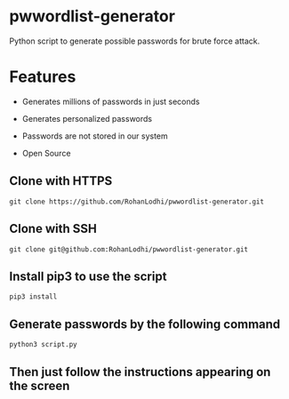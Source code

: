 # pwwordlist-generator
Python script to generate possible passwords for brute force attack.

# Features
* Generates millions of passwords in just seconds

* Generates personalized passwords

* Passwords are not stored in our system

* Open Source

## Clone with HTTPS
```
git clone https://github.com/RohanLodhi/pwwordlist-generator.git
```

## Clone with SSH
```
git clone git@github.com:RohanLodhi/pwwordlist-generator.git
```

## Install pip3 to use the script
```
pip3 install 
```

## Generate passwords by the following command
```
python3 script.py
```

## Then just follow the instructions appearing on the screen
